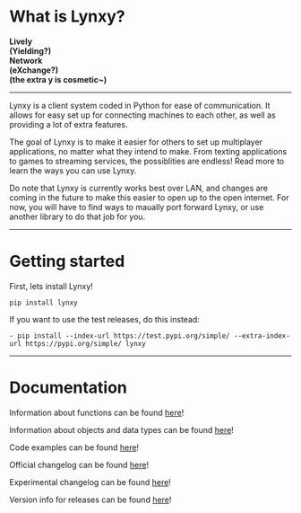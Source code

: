 # **What is Lynxy?**
<b>Lively <br>
(Yielding?) <br>
Network <br>
(eXchange?) <br>
(the extra y is cosmetic~)</b>

***

Lynxy is a client system coded in Python for ease of communication. It allows for easy set up for connecting
machines to each other, as well as providing a lot of extra features. 

The goal of Lynxy is to make it easier for others to set up multiplayer applications, no matter what they intend to make. From texting applications to games to streaming services, the possiblities are endless! Read more to learn the ways you can use Lynxy.

Do note that Lynxy is currently works best over LAN, and changes are coming in the future to make this easier to open up to the open internet. For now, you will have to find ways to maually port forward Lynxy, or use another library to do that job for you.

***

# Getting started
First, lets install Lynxy!

    pip install lynxy

If you want to use the test releases, do this instead:

    - pip install --index-url https://test.pypi.org/simple/ --extra-index-url https://pypi.org/simple/ lynxy
***

# Documentation
Information about functions can be found [here](/docs/github/functions.md)!

Information about objects and data types can be found [here](/docs/github/data.md)!

Code examples can be found [here](/docs/github/examples.md)!

Official changelog can be found [here](/docs/github/changelogs/release_changelog.md)!

Experimental changelog can be found [here](/docs/github/changelogs/experimental_changelog.md)!

Version info for releases can be found [here](/docs/github/version%20key.md)!
